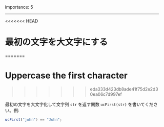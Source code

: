 importance: 5

---

<<<<<<< HEAD
# 最初の文字を大文字にする
=======
# Uppercase the first character
>>>>>>> eda333d423db8ade41f75d2e2d30ea06c7d997ef

最初の文字を大文字化して文字列 `str` を返す関数 `ucFirst(str)` を書いてください。例:

```js
ucFirst("john") == "John";
```
